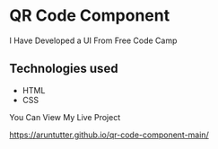 # QR Code Component

I Have Developed a UI From Free Code Camp

## Technologies used

- HTML
- CSS

You Can View My Live Project

https://aruntutter.github.io/qr-code-component-main/
